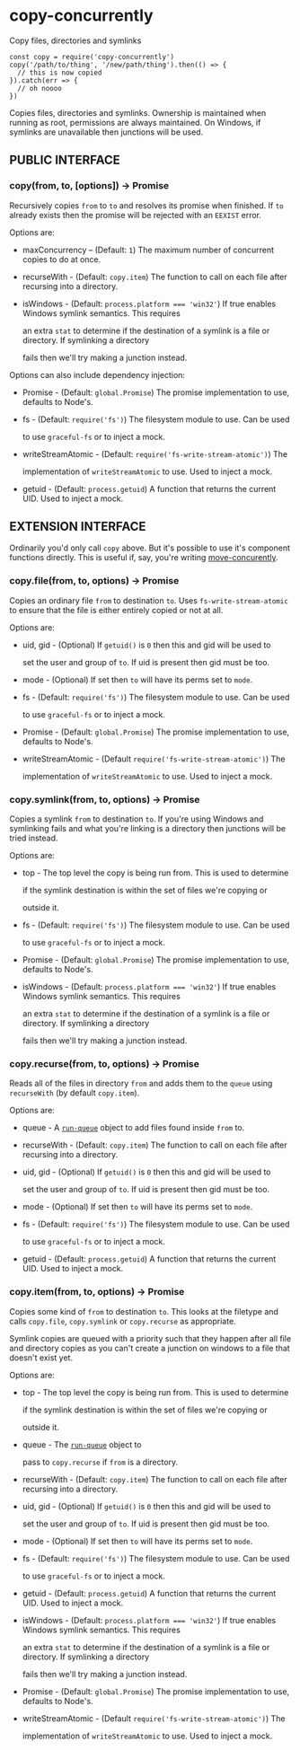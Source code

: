 # copy-concurrently

Copy files, directories and symlinks

```text
const copy = require('copy-concurrently')
copy('/path/to/thing', '/new/path/thing').then(() => {
  // this is now copied
}).catch(err => {
  // oh noooo
})
```

Copies files, directories and symlinks. Ownership is maintained when running as root, permissions are always maintained. On Windows, if symlinks are unavailable then junctions will be used.

## PUBLIC INTERFACE

### copy\(from, to, \[options\]\) → Promise

Recursively copies `from` to `to` and resolves its promise when finished. If `to` already exists then the promise will be rejected with an `EEXIST` error.

Options are:

* maxConcurrency – \(Default: `1`\) The maximum number of concurrent copies to do at once.
* recurseWith - \(Default: `copy.item`\) The function to call on each file after recursing into a directory.
* isWindows - \(Default: `process.platform === 'win32'`\) If true enables Windows symlink semantics. This requires

  an extra `stat` to determine if the destination of a symlink is a file or directory. If symlinking a directory

  fails then we'll try making a junction instead.

Options can also include dependency injection:

* Promise - \(Default: `global.Promise`\) The promise implementation to use, defaults to Node's.
* fs - \(Default: `require('fs')`\) The filesystem module to use.  Can be used

  to use `graceful-fs` or to inject a mock.

* writeStreamAtomic - \(Default: `require('fs-write-stream-atomic')`\) The

  implementation of `writeStreamAtomic` to use.  Used to inject a mock.

* getuid - \(Default: `process.getuid`\) A function that returns the current UID. Used to inject a mock.

## EXTENSION INTERFACE

Ordinarily you'd only call `copy` above. But it's possible to use it's component functions directly. This is useful if, say, you're writing [move-concurently](https://npmjs.com/package/move-concurrently).

### copy.file\(from, to, options\) → Promise

Copies an ordinary file `from` to destination `to`. Uses `fs-write-stream-atomic` to ensure that the file is either entirely copied or not at all.

Options are:

* uid, gid - \(Optional\) If `getuid()` is `0` then this and gid will be used to

  set the user and group of `to`.  If uid is present then gid must be too.

* mode - \(Optional\) If set then `to` will have its perms set to `mode`.
* fs - \(Default: `require('fs')`\) The filesystem module to use.  Can be used

  to use `graceful-fs` or to inject a mock.

* Promise - \(Default: `global.Promise`\) The promise implementation to use, defaults to Node's.
* writeStreamAtomic - \(Default `require('fs-write-stream-atomic')`\) The

  implementation of `writeStreamAtomic` to use.  Used to inject a mock.

### copy.symlink\(from, to, options\) → Promise

Copies a symlink `from` to destination `to`. If you're using Windows and symlinking fails and what you're linking is a directory then junctions will be tried instead.

Options are:

* top - The top level the copy is being run from.  This is used to determine

  if the symlink destination is within the set of files we're copying or

  outside it.

* fs - \(Default: `require('fs')`\) The filesystem module to use.  Can be used

  to use `graceful-fs` or to inject a mock.

* Promise - \(Default: `global.Promise`\) The promise implementation to use, defaults to Node's.
* isWindows - \(Default: `process.platform === 'win32'`\) If true enables Windows symlink semantics. This requires

  an extra `stat` to determine if the destination of a symlink is a file or directory. If symlinking a directory

  fails then we'll try making a junction instead.

### copy.recurse\(from, to, options\) → Promise

Reads all of the files in directory `from` and adds them to the `queue` using `recurseWith` \(by default `copy.item`\).

Options are:

* queue - A [`run-queue`](https://npmjs.com/package/run-queue) object to add files found inside `from` to.
* recurseWith - \(Default: `copy.item`\) The function to call on each file after recursing into a directory.
* uid, gid - \(Optional\) If `getuid()` is `0` then this and gid will be used to

  set the user and group of `to`.  If uid is present then gid must be too.

* mode - \(Optional\) If set then `to` will have its perms set to `mode`.
* fs - \(Default: `require('fs')`\) The filesystem module to use.  Can be used

  to use `graceful-fs` or to inject a mock.

* getuid - \(Default: `process.getuid`\) A function that returns the current UID. Used to inject a mock.

### copy.item\(from, to, options\) → Promise

Copies some kind of `from` to destination `to`. This looks at the filetype and calls `copy.file`, `copy.symlink` or `copy.recurse` as appropriate.

Symlink copies are queued with a priority such that they happen after all file and directory copies as you can't create a junction on windows to a file that doesn't exist yet.

Options are:

* top - The top level the copy is being run from.  This is used to determine

  if the symlink destination is within the set of files we're copying or

  outside it.

* queue - The [`run-queue`](https://npmjs.com/package/run-queue) object to

  pass to `copy.recurse` if `from` is a directory.

* recurseWith - \(Default: `copy.item`\) The function to call on each file after recursing into a directory.
* uid, gid - \(Optional\) If `getuid()` is `0` then this and gid will be used to

  set the user and group of `to`.  If uid is present then gid must be too.

* mode - \(Optional\) If set then `to` will have its perms set to `mode`.
* fs - \(Default: `require('fs')`\) The filesystem module to use.  Can be used

  to use `graceful-fs` or to inject a mock.

* getuid - \(Default: `process.getuid`\) A function that returns the current UID. Used to inject a mock.
* isWindows - \(Default: `process.platform === 'win32'`\) If true enables Windows symlink semantics. This requires

  an extra `stat` to determine if the destination of a symlink is a file or directory. If symlinking a directory

  fails then we'll try making a junction instead.

* Promise - \(Default: `global.Promise`\) The promise implementation to use, defaults to Node's.
* writeStreamAtomic - \(Default `require('fs-write-stream-atomic')`\) The

  implementation of `writeStreamAtomic` to use.  Used to inject a mock.

